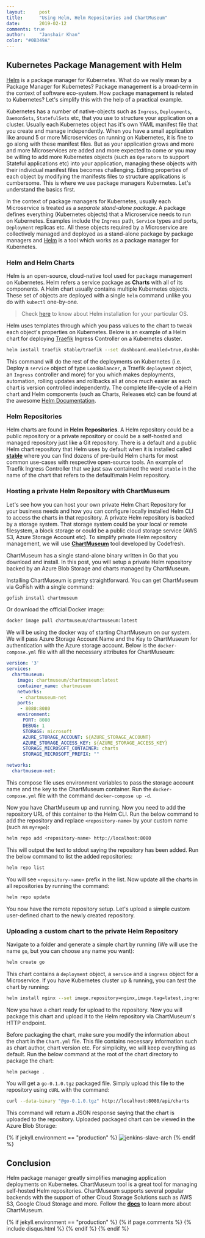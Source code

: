 ```yaml
---
layout:     post
title:      "Using Helm, Helm Repositories and ChartMuseum"
date:       2019-02-12
comments: true
author:     "Janshair Khan"
color: "#0B349A"
---
```


## Kubernetes Package Management with Helm

<a href="https://helm.sh/" class="underline" target="_blank">Helm</a> is a package manager for Kubernetes. What do we really mean by a Package Manager for Kubernetes? Package management is a broad-term in the context of software eco-system. How package management is related to Kubernetes? Let's simplify this with the help of a practical example.

Kubernetes has a number of native-objects such as `Ingress`, `Deployments`, `DaemonSets`, `StatefulSets` etc, that you use to structure your application on a cluster. Usually each Kubernetes object has it's own YAML manifest file that you create and manage independently. When you have a small application like around 5 or more Microservices on running on Kubernetes, it is fine to go along with these manifest files. But as your application grows and more and more Microservices are added and more expected to come or you may be willing to add more Kubernetes objects (such as `Operators` to support Stateful applications etc) into your application, managing these objects with their individual manifest files becomes challenging. Editing properties of each object by modifying the manifests files to structure applications is cumbersome. This is where we use package managers Kubernetes. Let's understand the basics first.

In the context of package managers for Kubernetes, usually each Microservice is treated as a *separate stand-alone package*. A package defines everything (Kubernetes objects) that a Microservice needs to run on Kubernetes. Examples include the `Ingress` path, `Service` types and ports, `Deployment` replicas etc. All these objects required by a Microservice are collectively managed and deployed as a stand-alone package by package managers and <a href="https://helm.sh/" class="underline" target="_blank">Helm</a> is a tool which works as a package manager for Kubernetes.

### Helm and Helm Charts

Helm is an open-source, cloud-native tool used for package management on Kubernetes. Helm refers a service package as **Charts** with all of its components. A Helm chart usually contains multiple Kubernetes objects. These set of objects are deployed with a single `helm` command unlike you do with `kubectl` one-by-one.

> Check <a href="https://github.com/helm/helm" class="underline" target="_blank">here</a> to know about Helm installation for your particular OS.

Helm uses templates through which you pass values to the chart to tweak each object's properties on Kubernetes. Below is an example of a Helm chart for deploying <a href="https://traefik.io/" class="underline" target="_blank">Traefik</a> Ingress Controller on a Kubernetes cluster.

```bash
helm install traefik stable/traefik --set dashboard.enabled=true,dashboard.domain=traefik.dashboard,rbac.enabled=true --namespace=kube-system
```

This command will do the rest of the deployments on Kubernetes (i.e. Deploy a `service` object of type `LoadBalancer`, a Traefik `deployment` object, an `Ingress` controller and more) for you which makes deployments, automation, rolling updates and rollbacks all at once much easier as each chart is version controlled independently. The complete life-cycle of a Helm chart and Helm components (such as Charts, Releases etc) can be found at the awesome <a href="https://docs.helm.sh/" class="underline" target="_blank">Helm Documentation</a>.

### Helm Repositories
Helm charts are found in **Helm Repositories**. A Helm repository could be a public repository or a private repository or could be a self-hosted and managed repository just like a Git repository. There is a default and a public Helm chart repository that Helm uses by default when it is installed called **<a href="https://github.com/helm/charts/tree/master/stable" class="underline" target="_blank">stable</a>** where you can find dozens of pre-build Helm charts for most common use-cases with respective open-source tools. An example of Traefik Ingress Controller that we just saw contained the word `stable` in the name of the chart that refers to the default\main Helm repository.

### Hosting a private Helm Repository with ChartMuseum

Let's see how you can host your own private Helm Chart Repository for your business needs and how you can configure locally installed Helm CLI to access the charts in that repository. A private Helm repository is backed by a storage system. That storage system could be your local or remote filesystem, a block storage or could be a public cloud storage service (AWS S3, Azure Storage Account etc). To simplify private Helm repository management, we will use **<a href="https://chartmuseum.com/" class="underline" target="_blank">ChartMuseum</a>** tool developed by Codefresh.

ChartMuseum has a single stand-alone binary written in Go that you download and install. In this post, you will setup a private Helm repository backed by an Azure Blob Storage and charts managed by ChartMuseum.

Installing ChartMuseum is pretty straightforward. You can get ChartMuseum via GoFish with a single command:

```bash
gofish install chartmuseum
```

Or download the official Docker image:

```bash
docker image pull chartmuseum/chartmuseum:latest
```

We will be using the docker way of starting ChartMuseum on our system. We will pass Azure Storage Account Name and the Key to ChartMuseum for authentication with the Azure storage account. Below is the `docker-compose.yml` file with all the necessary attributes for ChartMuseum:

```yaml
version: '3'
services:
  chartmuseum:
    image: chartmuseum/chartmuseum:latest
    container_name: chartmuseum
    networks:
     - chartmuseum-net
    ports:
     - 8080:8080
    environment:
      PORT: 8080
      DEBUG: 1
      STORAGE: microsoft
      AZURE_STORAGE_ACCOUNT: ${AZURE_STORAGE_ACCOUNT} 
      AZURE_STORAGE_ACCESS_KEY: ${AZURE_STORAGE_ACCESS_KEY} 
      STORAGE_MICROSOFT_CONTAINER: charts
      STORAGE_MICROSOFT_PREFIX: ""

networks:
  chartmuseum-net:
```

This compose file uses environment variables to pass the storage account name and the key to the ChartMuseum container. Run the `docker-compose.yml` file with the command `docker-compose up -d`.

Now you have ChartMuseum up and running. Now you need to add the repository URL of this container to the Helm CLI. Run the below command to add the repository and replace `<repository-name>` by your custom name (such as `myrepo`):

```bash
helm repo add <repository-name> http://localhost:8080
```

This will output the text to stdout saying the repository has been added. Run the below command to list the added repositories:

```bash
helm repo list
```

You will see `<repository-name>` prefix in the list. Now update all the charts in all repositories by running the command:

```bash
helm repo update
```

You now have the remote repository setup. Let's upload a simple custom user-defined chart to the newly created repository.

### Uploading a custom chart to the private Helm Repository

Navigate to a folder and generate a simple chart by running (We will use the name `go`, but you can choose any name you want):

```bash
helm create go
```

This chart contains a `deployment` object, a `service` and a `ingress` object for a Microservice. If you have Kubernetes cluster up & running, you can *test* the chart by running:

```bash
helm install nginx --set image.repository=nginx,image.tag=latest,ingress.enabled=true,ingress.path=/,ingress.hosts[0]=nginx.home . --namespace=dev
```

Now you have a chart ready for upload to the repository. Now you will package this chart and upload it to the Helm repository via ChartMuseum's HTTP endpoint.

Before packaging the chart, make sure you modify the information about the chart in the `Chart.yml` file. This file contains necessary information such as chart author, chart version etc. For simplicity, we will keep everything as default. Run the below command at the root of the chart directory to package the chart:

```
helm package .
```

You will get a `go-0.1.0.tgz` packaged file. Simply upload this file to the repository using `cURL` with the command:

```bash
curl --data-binary "@go-0.1.0.tgz" http://localhost:8080/api/charts
```

This command will return a JSON response saying that the chart is uploaded to the repository. Uploaded packaged chart can be viewed in the Azure Blob Storage:

{% if jekyll.environment == "production" %}
  <img src="https://kjanshair.blob.core.windows.net/misc/using-helm-helm-repositories-and-chartmuseum/1.png" alt="jenkins-slave-arch" class="img-responsive center-block"/>
{% endif %}


## Conclusion
Helm package manager greatly simplifies managing application deployments on Kubernetes. ChartMuseum tool is a great tool for managing self-hosted Helm repositories. ChartMuseum supports several popular backends with the support of other Cloud Storage Solutions such as AWS S3, Google Cloud Storage and more. Follow the **<a href="https://chartmuseum.com/docs/" class="underline" target="_blank">docs</a>** to learn more about ChartMuseum.


{% if jekyll.environment == "production" %}
    {% if page.comments %}
      {% include disqus.html %}
    {% endif %}
{% endif %}